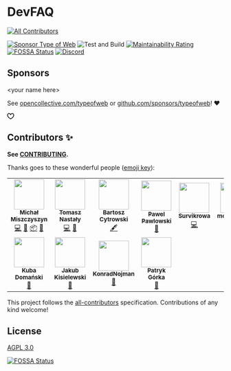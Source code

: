 # DevFAQ

<!-- ALL-CONTRIBUTORS-BADGE:START - Do not remove or modify this section -->
[![All Contributors](https://img.shields.io/badge/Contributors-11-673ab7.svg)](#contributors-)
<!-- ALL-CONTRIBUTORS-BADGE:END -->

[![Sponsor Type of Web](https://badgen.net/badge/icon/Sponsor%20%E2%9D%A4?icon=github&label&color=ea4aaa)](https://github.com/sponsors/typeofweb) ![Test and Build](https://github.com/typeofweb/devfaq/workflows/Test%20and%20Build/badge.svg) [![Maintainability Rating](https://sonarcloud.io/api/project_badges/measure?project=typeofweb_devfaq&metric=sqale_rating)](https://sonarcloud.io/dashboard?id=typeofweb_devfaq) [![FOSSA Status](https://app.fossa.com/api/projects/git%2Bgithub.com%2Ftypeofweb%2Fdevfaq.svg?type=shield)](https://app.fossa.com/projects/git%2Bgithub.com%2Ftypeofweb%2Fdevfaq?ref=badge_shield) [![Discord](https://img.shields.io/discord/440163731704643589?color=738ADB&label=Discord&logo=discord&logoColor=white)](https://discord.typeofweb.com/)

## Sponsors

&lt;your name here>

See [opencollective.com/typeofweb](https://opencollective.com/typeofweb) or [github.com/sponsors/typeofweb](https://github.com/sponsors/typeofweb)! ❤️

<svg class="octicon octicon-heart text-pink" viewBox="0 0 16 16" version="1.1" width="16" height="16" aria-hidden="true"><path fill-rule="evenodd" d="M4.25 2.5c-1.336 0-2.75 1.164-2.75 3 0 2.15 1.58 4.144 3.365 5.682A20.565 20.565 0 008 13.393a20.561 20.561 0 003.135-2.211C12.92 9.644 14.5 7.65 14.5 5.5c0-1.836-1.414-3-2.75-3-1.373 0-2.609.986-3.029 2.456a.75.75 0 01-1.442 0C6.859 3.486 5.623 2.5 4.25 2.5zM8 14.25l-.345.666-.002-.001-.006-.003-.018-.01a7.643 7.643 0 01-.31-.17 22.075 22.075 0 01-3.434-2.414C2.045 10.731 0 8.35 0 5.5 0 2.836 2.086 1 4.25 1 5.797 1 7.153 1.802 8 3.02 8.847 1.802 10.203 1 11.75 1 13.914 1 16 2.836 16 5.5c0 2.85-2.045 5.231-3.885 6.818a22.08 22.08 0 01-3.744 2.584l-.018.01-.006.003h-.002L8 14.25zm0 0l.345.666a.752.752 0 01-.69 0L8 14.25z"></path></svg>


## Contributors ✨

**See [CONTRIBUTING](./CONTRIBUTING.md).**

Thanks goes to these wonderful people ([emoji key](https://allcontributors.org/docs/en/emoji-key)):

<!-- ALL-CONTRIBUTORS-LIST:START - Do not remove or modify this section -->
<!-- prettier-ignore-start -->
<!-- markdownlint-disable -->
<table>
  <tr>
    <td align="center"><a href="https://typeofweb.com"><img src="https://avatars0.githubusercontent.com/u/1338731?v=4?s=70" width="70px;" alt=""/><br /><sub><b>Michał Miszczyszyn</b></sub></a><br /><a href="https://github.com/typeofweb/devfaq/commits?author=mmiszy" title="Code">💻</a> <a href="#maintenance-mmiszy" title="Maintenance">🚧</a> <a href="#platform-mmiszy" title="Packaging/porting to new platform">📦</a> <a href="#ideas-mmiszy" title="Ideas, Planning, & Feedback">🤔</a></td>
    <td align="center"><a href="https://github.com/tomasznastaly"><img src="https://avatars2.githubusercontent.com/u/16205492?v=4?s=70" width="70px;" alt=""/><br /><sub><b>Tomasz Nastały</b></sub></a><br /><a href="https://github.com/typeofweb/devfaq/commits?author=tomasznastaly" title="Code">💻</a> <a href="#ideas-tomasznastaly" title="Ideas, Planning, & Feedback">🤔</a></td>
    <td align="center"><a href="https://github.com/cytrowski"><img src="https://avatars0.githubusercontent.com/u/2965690?v=4?s=70" width="70px;" alt=""/><br /><sub><b>Bartosz Cytrowski</b></sub></a><br /><a href="#content-cytrowski" title="Content">🖋</a></td>
    <td align="center"><a href="https://github.com/pavveu"><img src="https://avatars3.githubusercontent.com/u/108490?v=4?s=70" width="70px;" alt=""/><br /><sub><b>Pawel Pawlowski</b></sub></a><br /><a href="#design-pavveu" title="Design">🎨</a></td>
    <td align="center"><a href="https://github.com/Survikrowa"><img src="https://avatars2.githubusercontent.com/u/35381167?v=4?s=70" width="70px;" alt=""/><br /><sub><b>Survikrowa</b></sub></a><br /><a href="https://github.com/typeofweb/devfaq/commits?author=Survikrowa" title="Code">💻</a></td>
    <td align="center"><a href="https://github.com/mczeplowski"><img src="https://avatars3.githubusercontent.com/u/43904845?v=4?s=70" width="70px;" alt=""/><br /><sub><b>mczeplowski</b></sub></a><br /><a href="https://github.com/typeofweb/devfaq/commits?author=mczeplowski" title="Code">💻</a></td>
    <td align="center"><a href="https://github.com/drillprop"><img src="https://avatars3.githubusercontent.com/u/51168865?v=4?s=70" width="70px;" alt=""/><br /><sub><b>Bartosz Dryl</b></sub></a><br /><a href="https://github.com/typeofweb/devfaq/commits?author=drillprop" title="Code">💻</a></td>
  </tr>
  <tr>
    <td align="center"><a href="https://github.com/D0man"><img src="https://avatars2.githubusercontent.com/u/22179216?v=4?s=70" width="70px;" alt=""/><br /><sub><b>Kuba Domański</b></sub></a><br /><a href="https://github.com/typeofweb/devfaq/pulls?q=is%3Apr+reviewed-by%3AD0man" title="Reviewed Pull Requests">👀</a></td>
    <td align="center"><a href="https://github.com/kbkk"><img src="https://avatars3.githubusercontent.com/u/6276426?v=4?s=70" width="70px;" alt=""/><br /><sub><b>Jakub Kisielewski</b></sub></a><br /><a href="https://github.com/typeofweb/devfaq/pulls?q=is%3Apr+reviewed-by%3Akbkk" title="Reviewed Pull Requests">👀</a></td>
    <td align="center"><a href="https://github.com/KonradNojman"><img src="https://avatars2.githubusercontent.com/u/60238331?v=4?s=70" width="70px;" alt=""/><br /><sub><b>KonradNojman</b></sub></a><br /><a href="https://github.com/typeofweb/devfaq/pulls?q=is%3Apr+reviewed-by%3AKonradNojman" title="Reviewed Pull Requests">👀</a></td>
    <td align="center"><a href="https://github.com/PatrykBuniX"><img src="https://avatars.githubusercontent.com/u/45733298?v=4?s=70" width="70px;" alt=""/><br /><sub><b>Patryk Górka</b></sub></a><br /><a href="https://github.com/typeofweb/devfaq/commits?author=PatrykBuniX" title="Documentation">📖</a></td>
  </tr>
</table>

<!-- markdownlint-restore -->
<!-- prettier-ignore-end -->

<!-- ALL-CONTRIBUTORS-LIST:END -->

This project follows the [all-contributors](https://github.com/all-contributors/all-contributors) specification. Contributions of any kind welcome!

## License

[AGPL 3.0](./LICENSE)

[![FOSSA Status](https://app.fossa.com/api/projects/git%2Bgithub.com%2Ftypeofweb%2Fdevfaq.svg?type=large)](https://app.fossa.com/projects/git%2Bgithub.com%2Ftypeofweb%2Fdevfaq?ref=badge_large)
